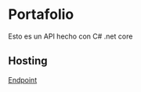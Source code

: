 # Portafolio
Esto es un API hecho con C# .net core
## Hosting
[Endpoint](https://alex.coderatbest.com/api/Message/Alex)